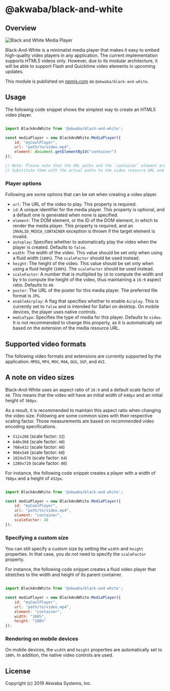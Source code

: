 # @akwaba/black-and-white

## Overview

![Black and White Media Player](https://s3-us-west-1.amazonaws.com/rendezvous7.net/media/black-and-white/bw-media-player.jpg)

Black-And-White is a minimalist media player that makes it easy to embed high-quality video players in any application. The current implementation supports HTML5 videos only. However, due to its modular architecture, it will be able to support Flash and Quicktime video elements in upcoming updates.

This module is published on [npmjs.com](https://www.npmjs.com) as `@akwaba/black-and-white`.


## Usage

The following code snippet shows the simplest way to create an HTML5 video player.

```js

import BlackAndWhite from '@akwaba/black-and-white';

const mediaPlayer = new BlackAndWhite.MediaPlayer({
    id: "myCoolPlayer",
    url: "path/to/video.mp4",
    element: document.getElementById("container")
});

// Note: Please note that the URL paths and the `container` element are just examples. 
// Substitute them with the actual paths to the video resource URL and the ID of the container element,

```


### Player options

Following are some options that can be set when creating a video player.

- `url`: The URL of the video to play. This property is required.
- `id`: A unique identifier for the media player. This property is optional, and a default one is generated when none is specified.
- `element`: The DOM element, or the ID of the DOM element, in which to render the media player. This property is required, and an `INVALID_MEDIA_CONTAINER` exception is thrown if the target element is invalid.
- `autoplay`: Specifies whether to automatically play the video when the player is created. Defaults to `false`.
- `width`: The width of the video. This value should be set only when using a fluid width (`100%`). The `scaleFactor` should be used instead.
- `height`: The height of the video. This value should be set only when using a fluid height (`100%`). The `scaleFactor` should be used instead.
- `scaleFactor`: A number that is multiplied by `16` to compute the width and by `9` to compute the height of the video, thus maintaining a `16:9` aspect ratio. Defaults to `40`.
- `poster`: The URL of the poster for this media player. The preferred file format is `JPG`.
- `enableAirplay`: A flag that specifies whether to enable `Airplay`. This is currently set to `false` and is intended for Safari on desktop. On mobile devices, the player uses native controls.
- `mediaType`: Specifies the type of media for this player. Defaults to `video`. It is not recommended to change this property, as it is automatically set based on the extension of the media resource URL.


## Supported video formats

The following video formats and extensions are currently supported by the application: `MPEG`, `MP4`, `MOV`, `M4A`, `OGG`, `3GP`, and `AVI`.


## A note on video sizes

Black-And-White uses an aspect ratio of `16:9` and a default scale factor of `40`. This means that the video will have an initial width of `640px` and an initial height of `360px`.

As a result, it is recommended to maintain this aspect ratio when changing the video size. Following are some common sizes with their respective scaling factor. Those measurements are based on recommended video encoding specifications.

- `512x288` (scale factor: `32`)
- `640x360` (scale factor: `40`)
- `768x432` (scale factor: `48`)
- `960x540` (scale factor: `60`)
- `1024x576` (scale factor: `64`)
- `1280x720` (scale factor: `80`)

For instance, the following code snippet creates a player with a width of `768px` and a height of `432px`.

```js

import BlackAndWhite from '@akwaba/black-and-white';

const mediaPlayer = new BlackAndWhite.MediaPlayer({
    id: "myCoolPlayer",
    url: "path/to/video.mp4",
    element: "container",
    scaleFactor: 48
});

```


### Specifying a custom size

You can still specify a custom size by setting the `width` and `height` properties. In that case, you do not need to specify the `scaleFactor` property.

For instance, the following code snippet creates a fluid video player that stretches to the width and height of its parent container.

```js

import BlackAndWhite from '@akwaba/black-and-white';

const mediaPlayer = new BlackAndWhite.MediaPlayer({
    id: "myCoolPlayer",
    url: "path/to/video.mp4",
    element: "container",
    width: "100%",
    height: "100%"
});

```

### Rendering on mobile devices

On mobile devices, the `width` and `height` properties are automatically set to `100%`. In addition, the native video controls are used.


## License
Copyright (c) 2019 Akwaba Systems, Inc.
